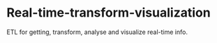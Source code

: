 # Real-time-transform-visualization
ETL for getting, transform, analyse and visualize real-time info.
